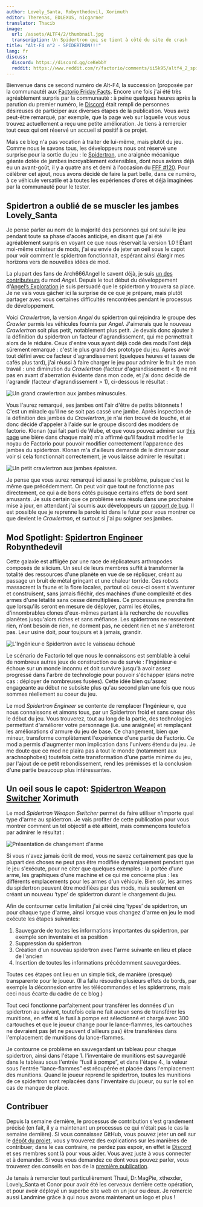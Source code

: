 ```yaml
---
author: Lovely_Santa, Robynthedevil, Xorimuth
editor: Therenas, EDLEXUS, nicgarner
translator: Thacib
image:
  url: /assets/ALTF4/2/thumbnail.jpg
  transcription: Un Spidertron qui se tient à côté du site de crash
title: "Alt-F4 n°2 - SPIDERTRON!!!"
lang: fr
discuss:
  discord: https://discord.gg/ceKebbY
  reddit: https://www.reddit.com/r/factorio/comments/ii5k95/altf4_2_spidertron/
---
```


Bienvenue dans ce second numéro de Alt-F4, la succession (proposée par la communauté) aux [Factorio Friday Facts](https://factorio.com/blog/). Encore une fois j'ai été très agréablement surpris par la communauté : à peine quelques heures après la parution du premier numéro, le [Discord](https://discord.gg/AsXAwyV) était rempli de personnes désireuses de participer aux diverses étapes de la publication. Vous avez peut-être remarqué, par exemple, que la page web sur laquelle vous vous trouvez actuellement a reçu une petite amélioration. Je tiens à remercier tout ceux qui ont réservé un accueil si positif à ce projet.

Mais ce blog n'a pas vocation à traiter de lui-même, mais plutôt du jeu. Comme nous le savons tous, les développeurs nous ont réservé une surprise pour la sortie du jeu : le [Spidertron](https://wiki.factorio.com/Spidertron), une araignée mécanique géante dotée de jambes incroyablement extensibles, dont nous avions déjà eu un avant-goût, il y a quatre ans et demi à l'occasion du [FFF #120](https://www.factorio.com/blog/post/fff-120). Pour célébrer cet ajout, nous avons décidé de faire la part belle, dans ce numéro, à ce véhicule versatile et à toutes les expériences d'ores et déjà imaginées par la communauté pour le tester.

## Spidertron a oublié de se muscler les jambes <author>Lovely_Santa</author>

Je pense parler au nom de la majorité des personnes qui ont suivi le jeu pendant toute sa phase d'accès anticipé, en disant que j'ai été agréablement surpris en voyant ce que nous réservait la version 1.0 !
Étant moi-même créateur de mods, j'ai eu envie de jeter un oeil sous le capot pour voir comment le spidertron fonctionnait, espérant ainsi élargir mes horizons vers de nouvelles idées de mod.

La plupart des fans de Arch666Angel le savent déjà, je suis [un des contributeurs](https://forums.factorio.com/viewtopic.php?p=475786#p475786) du mod *Angel*. Depuis le tout début du développement d'[Angel’s Exploration](https://mods.factorio.com/mod/angelsexploration) je suis persuadé que le spidertron y trouvera sa place. Je ne vais vous gâcher ici la surprise de ce que je prépare, mais plutôt partager avec vous certaines difficultés rencontrées pendant le processus de développement.

Voici *Crawlertron*, la version *Angel* du spidertron qui rejoindra le groupe des *Crawler* parmis les véhicules fournis par *Angel*. J'aimerais que le nouveau *Crawlertron* soit plus petit, notablement plus petit. Je devais donc ajouter à la définition du spidertron un facteur d'agrandissement, qui me permettrait alors de le réduire. Ceux d'entre vous ayant déjà codé des mods l'ont déjà sûrement remarqué : c'est le plus grand des prototype du jeu. Après avoir tout défini avec ce facteur d'agrandissement (quelques heures et tasses de cafés plus tard), j'ai réussi à faire charger le jeu pour admirer le fruit de mon travail : une diminution du *Crawlertron* (facteur d'agrandissement < 1) ne mit pas en avant d'aberration
  évidente dans mon code, et j'ai donc décidé de l'agrandir (facteur d'agrandissement > 1), ci-dessous le résultat : 

![Un grand crawlertron aux jambes minuscules.](/assets/ALTF4/2/crawlertron_large.png?raw=true)

Vous l'aurez remarqué, ses jambes ont l'air d'être de petits bâtonnets ! C'est un miracle qu'il ne se soit pas cassé une jambe. Après inspection de la définition des jambes du *Crawlertron*, je n'ai rien trouvé de louche, et ai donc décidé d'appeler à l'aide sur le groupe discord des modders de factorio. Klonan (qui fait parti de Wube, et que vous pouvez admirer sur [this page](https://factorio.com/game/about) une bière dans chaque main) m'a affirmé qu'il faudrait modifier le noyau de Factorio pour pouvoir modifier correctement l'apparence des jambes du spidertron. Klonan m'a d'ailleurs demandé de le diminuer pour voir si cela fonctionnait correctement, je vous laisse admirer le résultat : 

![Un petit crawlertron aux jambes épaisses.](/assets/ALTF4/2/crawlertron_tiny.png?raw=true)

Je pense que vous aurez remarqué ici aussi le problème, puisque c'est le même que précédemment. On peut voir que tout ne fonctionne pas directement, ce qui a de bons côtés puisque certains effets de bord sont amusants. Je suis certain que ce problème sera résolu dans une prochaine mise à jour, en attendant j'ai soumis aux développeurs un [rapport de bug](https://forums.factorio.com/viewtopic.php?f=7&t=88180). Il est possible que je reprenne la parole ici dans le futur pour vous montrer ce que devient le *Crawlertron*, et surtout si j'ai pu soigner ses jambes.

## Mod Spotlight: [Spidertron Engineer](https://mods.factorio.com/mod/SpidertronEngineer) <author>Robynthedevil</author>

Cette galaxie est affligée par une race de réplicateurs arthropodes composés de silicium. Un seul de leurs membres suffit à transformer la totalité des ressources d'une planète en vue de se répliquer, créant au passage un bruit de métal grinçant et une chaleur torride. Ces robots massacrent la faune et la flore locales, partout où ceux-ci osent s'aventurer et construisent, sans jamais fléchir, des machines d'une complexité et des armes d'une létalité sans cesse démultipliées. Ce processus ne prendra fin que lorsqu'ils seront en mesure de déployer, parmi les étoiles, d'innombrables clones d'eux-mêmes partant à la recherche de nouvelles planètes jusqu'alors riches et sans méfiance. Les spidertrons ne ressentent rien, n'ont besoin de rien, ne dorment pas, ne cèdent rien et ne s'arrêteront pas. Leur usine doit, pour toujours et à jamais, grandir.

![L'Ingénieur‧e Spidertron avec le vaisseau échoué](/assets/ALTF4/2/SpidertronEngineer.png?raw=true)

Le scénario de Factorio tel que nous le connaissons est semblable à celui de nombreux autres jeux de construction ou de survie : l'Ingénieur‧e échoue sur un monde inconnu et doit survivre jusqu'à avoir assez progressé dans l'arbre de technologie pour pouvoir s'échapper (dans notre cas : déployer de nombreuses fusées). Cette idée bien qu'assez engageante au début ne subsiste plus qu'au second plan une fois que nous sommes réellement au coeur du jeu.

Le mod *Spidertron Engineer* se contente de remplacer l'Ingénieur‧e, que nous connaissons et aimons tous, par un Spidertron froid et sans coeur dès le début du jeu. Vous trouverez, tout au long de la partie, des technologies permettant d'améliorer votre personnage (i.e. une araignée) et remplaçant les améliorations d'armure du jeu de base. Ce changement, bien que mineur, transforme complètement l'expérience d'une partie de Factorio. Ce mod a permis d'augmenter mon implication dans l'univers étendu du jeu. Je me doute que ce mod ne plaira pas à tout le monde (notamment aux arachnophobes) toutefois cette transformation d'une partie minime du jeu, par l'ajout de ce petit rebondissement, rend les prémisses et la conclusion d'une partie beaucoup plus intéressantes.

## Un oeil sous le capot: [Spidertron Weapon Switcher](https://mods.factorio.com/mod/SpidertronWeaponSwitcher) <author>Xorimuth</author>

Le mod *Spidertron Weapon Switcher* permet de faire utiliser n'importe quel type d'arme au spidertron. Je vais profiter de cette publication pour vous montrer comment un tel objectif a été atteint, mais commençons toutefois par admirer le résultat : 

![Présentation de changement d'arme](/assets/ALTF4/2/SWS-demo-gif.gif?raw=true)

Si vous n'avez jamais écrit de mod, vous ne savez certainement pas que la plupart des choses ne peut pas être modifiée dynamiquement pendant que le jeu s'exécute, pour ne citer que quelques exemples : la portée d'une arme, les graphiques d'une machine et ce qui me concerne plus : les différents emplacements pour les armes d'un véhicule. Bien sûr, les armes du spidertron peuvent être modifiées par des mods, mais seulement en créant un nouveau ‘type’ de spidertron durant le chargement du jeu.

Afin de contourner cette limitation j'ai créé cinq ‘types’ de spidertron, un pour chaque type d'arme, ainsi lorsque vous changez d'arme en jeu le mod exécute les étapes suivantes:

1. Sauvegarde de toutes les informations importantes du spidertron, par exemple son inventaire et sa position
2. Suppression du spidertron
3. Création d'un nouveau spidertron avec l'arme suivante en lieu et place de l'ancien
4. Insertion de toutes les informations précédemment sauvegardées.

Toutes ces étapes ont lieu en un simple tick, de manière (presque) transparente pour le joueur. (Il a fallu résoudre plusieurs effets de bords, par exemple la déconnexion entre les télécommandes et les spidertrons, mais ceci nous écarte du cadre de ce blog.)

Tout ceci fonctionne parfaitement pour transférer les données d'un spidertron au suivant, toutefois cela ne fait aucun sens de transférer les munitions, en effet si le fusil à pompe est sélectionné et chargé avec 300 cartouches et que le joueur change pour le lance-flammes, les cartouches ne devraient pas (et ne peuvent d'ailleurs pas) être transférées dans l'emplacement de munitions du lance-flammes.

Je contourne ce problème en sauvegardant un tableau pour chaque spidertron, ainsi dans l'étape 1. l'inventaire de munitions est sauvegardé dans le tableau sous l'entrée “fusil à pompe”, et dans l'étape 4., la valeur sous l'entrée “lance-flammes” est récupérée et placée dans l'emplacement des munitions. Quand le joueur reprend le spidertron, toutes les munitions de ce spidertron sont replacées dans l'inventaire du joueur, ou sur le sol en cas de manque de place.

## Contribuer

Depuis la semaine dernière, le processus de contribution s'est grandement précisé (en fait, il y a maintenant un processus ce qui n'était pas le cas la semaine dernière). Si vous connaissez GitHub, vous pouvez jeter un oeil sur le [dépôt du projet](https://github.com/AlternativeFFFF/Alt-F4), vous y trouverez des explications sur les manières de contribuer; dans le cas contraire, ne perdez pas espoir, en effet le [Discord](https://discord.gg/AsXAwyV) et ses membres sont là pour vous aider. Vous avez juste à vous connecter et à demander. Si vous vous demandez ce dont vous pouvez parler, vous trouverez des conseils en bas de la [première publication](https://alt-f4.blog/fr/ALTF4-1).

Je tenais à remercier tout particulièrement Thaui, Dr.MagPie, xthexder, Lovely_Santa et Conor pour avoir été les cerveaux derrière cette opération, et pour avoir déployé un superbe site web en un jour ou deux. Je remercie aussi Landmine grâce à qui nous avons maintenant un logo et plus !
